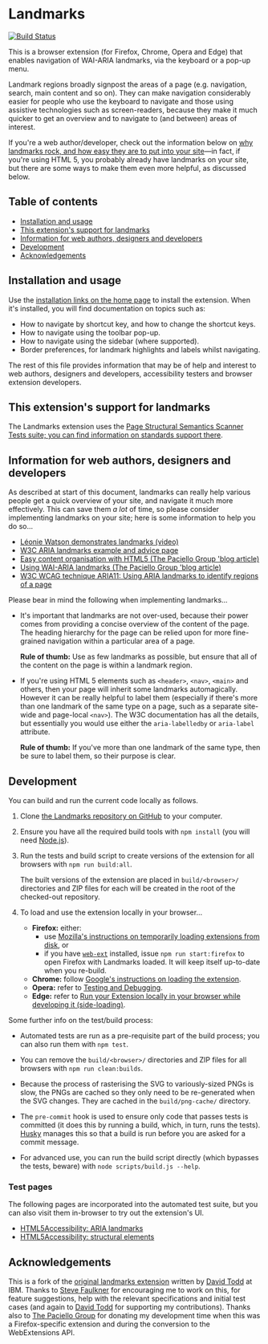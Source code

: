 Landmarks
=========

[![Build Status](https://travis-ci.org/matatk/landmarks.svg?branch=master)](https://travis-ci.org/matatk/landmarks)

This is a browser extension (for Firefox, Chrome, Opera and Edge) that enables navigation of WAI-ARIA landmarks, via the keyboard or a pop-up menu.

Landmark regions broadly signpost the areas of a page (e.g. navigation, search, main content and so on). They can make navigation considerably easier for people who use the keyboard to navigate and those using assistive technologies such as screen-readers, because they make it much quicker to get an overview and to navigate to (and between) areas of interest.

If you're a web author/developer, check out the information below on [why landmarks rock, and how easy they are to put into your site](#information-for-web-authors-designers-and-developers)&mdash;in fact, if you're using HTML 5, you probably already have landmarks on your site, but there are some ways to make them even more helpful, as discussed below.

Table of contents
-----------------

-   [Installation and usage](#installation-and-usage)
-   [This extension's support for landmarks](#this-extensions-support-for-landmarks)
-   [Information for web authors, designers and developers](#information-for-web-authors-designers-and-developers)
-   [Development](#development)
-   [Acknowledgements](#acknowledgements)

Installation and usage
----------------------

Use the [installation links on the home page](http://matatk.agrip.org.uk/landmarks/) to install the extension. When it's installed, you will find documentation on topics such as:

* How to navigate by shortcut key, and how to change the shortcut keys.
* How to navigate using the toolbar pop-up.
* How to navigate using the sidebar (where supported).
* Border preferences, for landmark highlights and labels whilst navigating.

The rest of this file provides information that may be of help and interest to web authors, designers and developers, accessibility testers and browser extension developers.

This extension's support for landmarks
--------------------------------------

The Landmarks extension uses the [Page Structural Semantics Scanner Tests suite; you can find information on standards support there](https://github.com/matatk/page-structural-semantics-scanner-tests#support-for-landmarks).

Information for web authors, designers and developers
-----------------------------------------------------

As described at start of this document, landmarks can really help various people get a quick overview of your site, and navigate it much more effectively. This can save them *a lot* of time, so please consider implementing landmarks on your site; here is some information to help you do so...

-   [Léonie Watson demonstrates landmarks (video)](https://www.youtube.com/watch?v=IhWMou12_Vk)
-   [W3C ARIA landmarks example and advice page](https://www.w3.org/TR/wai-aria-practices/examples/landmarks/index.html)
-   [Easy content organisation with HTML5 (The Paciello Group 'blog article)](https://www.paciellogroup.com/blog/2015/09/easy-content-organisation-with-html5/)
-   [Using WAI-ARIA landmarks (The Paciello Group 'blog article)](https://www.paciellogroup.com/blog/2013/02/using-wai-aria-landmarks-2013/)
-   [W3C WCAG technique ARIA11: Using ARIA landmarks to identify regions of a page](http://www.w3.org/TR/WCAG20-TECHS/ARIA11.html)

Please bear in mind the following when implementing landmarks...

-   It's important that landmarks are not over-used, because their power comes from providing a concise overview of the content of the page. The heading hierarchy for the page can be relied upon for more fine-grained navigation within a particular area of a page.

    **Rule of thumb:** Use as few landmarks as possible, but ensure that all of the content on the page is within a landmark region.

-   If you're using HTML 5 elements such as `<header>`, `<nav>`, `<main>` and others, then your page will inherit some landmarks automagically. However it can be really helpful to label them (especially if there's more than one landmark of the same type on a page, such as a separate site-wide and page-local `<nav>`). The W3C documentation has all the details, but essentially you would use either the `aria-labelledby` or `aria-label` attribute.

    **Rule of thumb:** If you've more than one landmark of the same type, then be sure to label them, so their purpose is clear.

Development
-----------

You can build and run the current code locally as follows.

1.  Clone [the Landmarks repository on GitHub](https://github.com/matatk/landmarks) to your computer.

2.  Ensure you have all the required build tools with `npm install` (you will need [Node.js](https://nodejs.org/)).

3.  Run the tests and build script to create versions of the extension for all browsers with `npm run build:all`.

    The built versions of the extension are placed in `build/<browser>/` directories and ZIP files for each will be created in the root of the checked-out repository.

4.  To load and use the extension locally in your browser...
    -   **Firefox:** either:
        -   use [Mozilla's instructions on temporarily loading extensions from disk](https://extensionworkshop.com/documentation/develop/temporary-installation-in-firefox/), or
        -   if you have [`web-ext`](https://extensionworkshop.com/documentation/develop/getting-started-with-web-ext/) installed, issue `npm run start:firefox` to open Firefox with Landmarks loaded. It will keep itself up-to-date when you re-build.
    -   **Chrome:** follow [Google's instructions on loading the extension](https://developer.chrome.com/extensions/getstarted#manifest).
    -   **Opera:** refer to [Testing and Debugging](https://dev.opera.com/extensions/testing/).
    -   **Edge:** refer to [Run your Extension locally in your browser while developing it (side-loading)](https://docs.microsoft.com/en-us/microsoft-edge/extensions-chromium/getting-started/part1-simple-extension#run-your-extension-locally-in-your-browser-while-developing-it-side-loading).

Some further info on the test/build process:

-   Automated tests are run as a pre-requisite part of the build process; you can also run them with `npm test`.

-   You can remove the `build/<browser>/` directories and ZIP files for all browsers with `npm run clean:builds`.

-   Because the process of rasterising the SVG to variously-sized PNGs is slow, the PNGs are cached so they only need to be re-generated when the SVG changes. They are cached in the `build/png-cache/` directory.

-   The `pre-commit` hook is used to ensure only code that passes tests is committed (it does this by running a build, which, in turn, runs the tests). [Husky](https://github.com/typicode/husky) manages this so that a build is run before you are asked for a commit message.

-   For advanced use, you can run the build script directly (which bypasses the tests, beware) with `node scripts/build.js --help`.

### Test pages

The following pages are incorporated into the automated test suite, but you can also visit them in-browser to try out the extension's UI.

-   [HTML5Accessibility: ARIA landmarks](http://www.html5accessibility.com/tests/roles-land.html)
-   [HTML5Accessibility: structural elements](http://www.html5accessibility.com/tests/structural-elements.html)

Acknowledgements
----------------

This is a fork of the [original landmarks extension](https://github.com/davidtodd/landmarks) written by [David Todd](https://github.com/davidtodd) at IBM. Thanks to [Steve Faulkner](https://github.com/stevefaulkner) for encouraging me to work on this, for feature suggestions, help with the relevant specifications and initial test cases (and again to [David Todd](https://github.com/davidtodd) for supporting my contributions). Thanks also to [The Paciello Group](https://www.paciellogroup.com) for donating my development time when this was a Firefox-specific extension and during the conversion to the WebExtensions API.
